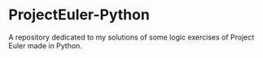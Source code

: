 # ProjectEuler-Python
A repository dedicated to my solutions of some logic exercises of Project Euler made in Python.
